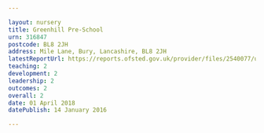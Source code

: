 ```yaml
---

layout: nursery
title: Greenhill Pre-School
urn: 316847
postcode: BL8 2JH
address: Mile Lane, Bury, Lancashire, BL8 2JH
latestReportUrl: https://reports.ofsted.gov.uk/provider/files/2540077/urn/316847.pdf
teaching: 2
development: 2
leadership: 2
outcomes: 2
overall: 2
date: 01 April 2018 
datePublish: 14 January 2016

---
```

